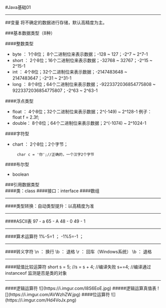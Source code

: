 #Java基础01  
<hr>
##变量   
将不确定的数据进行存储，默认高精度为主。  

###基本数据类型（8种）   
  
####整数类型
* byte ：  1个8位； 8个二进制位来表示数据；-128 ~ 127；-2^7 ~ 2^7-1
* short ： 2个8位；16个二进制位来表示数据；-32768 ~ 32767；-2^15 ~ 2^15-1
* int ：   4个8位；32个二进制位来表示数据；-2147483648 ~ 2147483647；-2^31 ~ 2^31-1
* long ：  8个8位；64个二进制位来表示数据；-9223372036854775808 ~ 9223372036854775807；-2^63 ~ 2^63-1

####浮点类型
* float ： 4个8位；32个二进制位来表示数据；2^(-149) ~ 2^128-1		例子：float f = 2.3f;
* double： 8个8位；64个二进制位来表示数据；2^(-1074) ~ 2^1024-1

####字符型
* chart ： 2个8位；2个字节；  

		char c = '你';//正确的，一个汉字2个字节

####布尔型
* boolean
  
###引用数据类型  
####类：class
####接口：interface
####数组  
<hr>
####类型转换：自动类型提升：以高精度为准
<hr>
####ASCII表  
97 - a  
65 - A  
48 - 0  
49 - 1  
<hr>
####算术运算符  
1%-5=1 ； -1%5=-1 ；  
<hr>
####转义字符  
\n ： 换行
\b ： 退格
\r ： 回车（Windows系统）
\b ： 退格  
<hr>
####赋值比较运算符 
		short s = 5;
		//s = s + 4; //编译失败
		s+=4;  //编译通过 
instanceof 监测是否是类的对象
<hr>
####逻辑运算符  
![](https://i.imgur.com/I8S6EoE.jpg)   
#####逻辑运算真值表  
![](https://i.imgur.com/AVWzhZW.jpg)  
####位运算符
![](https://i.imgur.com/Hd4VoJx.png)